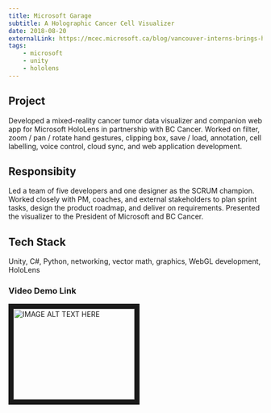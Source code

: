 ```yaml
---
title: Microsoft Garage
subtitle: A Holographic Cancer Cell Visualizer
date: 2018-08-20
externalLink: https://mcec.microsoft.ca/blog/vancouver-interns-brings-holograms-to-bc-cancer/
tags: 
    - microsoft
    - unity
    - hololens
---
```

## Project 
Developed a mixed-reality cancer tumor data visualizer and companion web app for Microsoft HoloLens in partnership with BC Cancer. Worked on filter, zoom / pan / rotate hand gestures, clipping box, save / load, annotation, cell labelling, voice control, cloud sync, and web application development.
## Responsibity 
Led a team of five developers and one designer as the SCRUM champion. Worked closely with PM, coaches, and external stakeholders to plan sprint tasks, design the product roadmap, and deliver on requirements. Presented the visualizer to the President of Microsoft and BC Cancer.
## Tech Stack 
Unity, C#, Python, networking, vector math, graphics, WebGL development, HoloLens

### Video Demo Link
<a href="https://www.youtube.com/watch?v=4OouJKwl5bM&feature=youtu.be
" target="_blank"><img src="http://img.youtube.com/vi/4OouJKwl5bM/0.jpg" 
alt="IMAGE ALT TEXT HERE" width="240" height="180" border="10" /></a>
